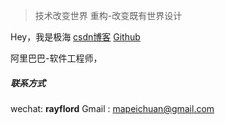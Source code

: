 > 技术改变世界 
> 重构-改变既有世界设计

Hey，我是极海
[csdn博客](https://blog.csdn.net/micro_hz)
[Github](http://github.com/microhz) 


阿里巴巴-软件工程师，

##### 联系方式
wechat: **rayflord**
Gmail : mapeichuan@gmail.com

